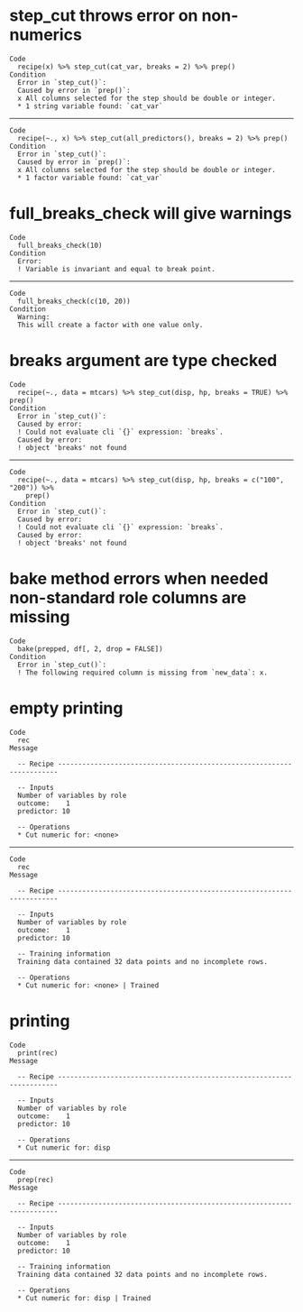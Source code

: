 # step_cut throws error on non-numerics

    Code
      recipe(x) %>% step_cut(cat_var, breaks = 2) %>% prep()
    Condition
      Error in `step_cut()`:
      Caused by error in `prep()`:
      x All columns selected for the step should be double or integer.
      * 1 string variable found: `cat_var`

---

    Code
      recipe(~., x) %>% step_cut(all_predictors(), breaks = 2) %>% prep()
    Condition
      Error in `step_cut()`:
      Caused by error in `prep()`:
      x All columns selected for the step should be double or integer.
      * 1 factor variable found: `cat_var`

# full_breaks_check will give warnings

    Code
      full_breaks_check(10)
    Condition
      Error:
      ! Variable is invariant and equal to break point.

---

    Code
      full_breaks_check(c(10, 20))
    Condition
      Warning:
      This will create a factor with one value only.

# breaks argument are type checked

    Code
      recipe(~., data = mtcars) %>% step_cut(disp, hp, breaks = TRUE) %>% prep()
    Condition
      Error in `step_cut()`:
      Caused by error:
      ! Could not evaluate cli `{}` expression: `breaks`.
      Caused by error:
      ! object 'breaks' not found

---

    Code
      recipe(~., data = mtcars) %>% step_cut(disp, hp, breaks = c("100", "200")) %>%
        prep()
    Condition
      Error in `step_cut()`:
      Caused by error:
      ! Could not evaluate cli `{}` expression: `breaks`.
      Caused by error:
      ! object 'breaks' not found

# bake method errors when needed non-standard role columns are missing

    Code
      bake(prepped, df[, 2, drop = FALSE])
    Condition
      Error in `step_cut()`:
      ! The following required column is missing from `new_data`: x.

# empty printing

    Code
      rec
    Message
      
      -- Recipe ----------------------------------------------------------------------
      
      -- Inputs 
      Number of variables by role
      outcome:    1
      predictor: 10
      
      -- Operations 
      * Cut numeric for: <none>

---

    Code
      rec
    Message
      
      -- Recipe ----------------------------------------------------------------------
      
      -- Inputs 
      Number of variables by role
      outcome:    1
      predictor: 10
      
      -- Training information 
      Training data contained 32 data points and no incomplete rows.
      
      -- Operations 
      * Cut numeric for: <none> | Trained

# printing

    Code
      print(rec)
    Message
      
      -- Recipe ----------------------------------------------------------------------
      
      -- Inputs 
      Number of variables by role
      outcome:    1
      predictor: 10
      
      -- Operations 
      * Cut numeric for: disp

---

    Code
      prep(rec)
    Message
      
      -- Recipe ----------------------------------------------------------------------
      
      -- Inputs 
      Number of variables by role
      outcome:    1
      predictor: 10
      
      -- Training information 
      Training data contained 32 data points and no incomplete rows.
      
      -- Operations 
      * Cut numeric for: disp | Trained

